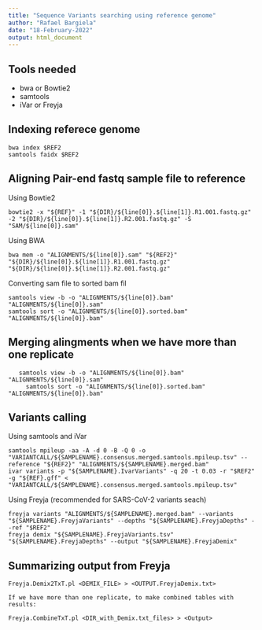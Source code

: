 ```yaml
---
title: "Sequence Variants searching using reference genome"
author: "Rafael Bargiela"
date: "18-February-2022"
output: html_document
---
```

## Tools needed
- bwa or Bowtie2
- samtools
- iVar or Freyja

## Indexing referece genome
```{bash}
bwa index $REF2
samtools faidx $REF2
```

## Aligning Pair-end fastq sample file to reference
Using Bowtie2
```{bash}
bowtie2 -x "${REF}" -1 "${DIR}/${line[0]}.${line[1]}.R1.001.fastq.gz" -2 "${DIR}/${line[0]}.${line[1]}.R2.001.fastq.gz" -S "SAM/${line[0]}.sam"
```

Using BWA
```{bash}
bwa mem -o "ALIGNMENTS/${line[0]}.sam" "${REF2}" "${DIR}/${line[0]}.${line[1]}.R1.001.fastq.gz" "${DIR}/${line[0]}.${line[1]}.R2.001.fastq.gz"
```
Converting sam file to sorted bam fil
```{bash}
samtools view -b -o "ALIGNMENTS/${line[0]}.bam" "ALIGNMENTS/${line[0]}.sam"
samtools sort -o "ALIGNMENTS/${line[0]}.sorted.bam" "ALIGNMENTS/${line[0]}.bam"
```
## Merging alingments when we have more than one replicate
```{bash}
   samtools view -b -o "ALIGNMENTS/${line[0]}.bam" "ALIGNMENTS/${line[0]}.sam"
	 samtools sort -o "ALIGNMENTS/${line[0]}.sorted.bam" "ALIGNMENTS/${line[0]}.bam"
```

## Variants calling
Using samtools and iVar
```{bash}
samtools mpileup -aa -A -d 0 -B -Q 0 -o "VARIANTCALL/${SAMPLENAME}.consensus.merged.samtools.mpileup.tsv" --reference "${REF2}" "ALIGNMENTS/${SAMPLENAME}.merged.bam"
ivar variants -p "${SAMPLENAME}.IvarVariants" -q 20 -t 0.03 -r "$REF2" -g "${REF}.gff" < "VARIANTCALL/${SAMPLENAME}.consensus.merged.samtools.mpileup.tsv"
```
Using Freyja (recommended for SARS-CoV-2 variants seach)
```{bash}
freyja variants "ALIGNMENTS/${SAMPLENAME}.merged.bam" --variants "${SAMPLENAME}.FreyjaVariants" --depths "${SAMPLENAME}.FreyjaDepths" --ref "$REF2" 
freyja demix "${SAMPLENAME}.FreyjaVariants.tsv" "${SAMPLENAME}.FreyjaDepths" --output "${SAMPLENAME}.FreyjaDemix"
```

## Summarizing output from Freyja
```{bash}
Freyja.Demix2TxT.pl <DEMIX_FILE> > <OUTPUT.FreyjaDemix.txt>
```
```{bash}
If we have more than one replicate, to make combined tables with results:
```
```{bash}
Freyja.CombineTxT.pl <DIR_with_Demix.txt_files> > <Output>
```

